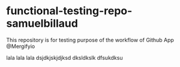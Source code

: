 # functional-testing-repo-samuelbillaud

This repository is for testing purpose of the workflow of Github App @Mergifyio


lala lala lala
dsjdkjskjdjksd
dksldkslk
dfsukdksu
